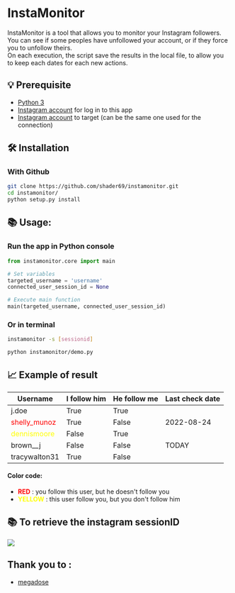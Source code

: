 # InstaMonitor
InstaMonitor is a tool that allows you to monitor your Instagram followers. <br/>
You can see if some peoples have unfollowed your account, or if they force you to unfollow theirs. <br/>
On each execution, the script save the results in the local file, to allow you to keep each dates for each new actions.

## 💡 Prerequisite
- [Python 3](https://www.python.org/downloads/release/python-370/)
- [Instagram account](https://www.instagram.com/) for log in to this app
- [Instagram account](https://www.instagram.com/) to target (can be the same one used for the connection)

## 🛠️ Installation
### With Github

```bash
git clone https://github.com/shader69/instamonitor.git
cd instamonitor/
python setup.py install
```

## 📚 Usage:
### Run the app in Python console
```python
from instamonitor.core import main

# Set variables
targeted_username = 'username'
connected_user_session_id = None

# Execute main function
main(targeted_username, connected_user_session_id)
```
### Or in terminal
```bash
instamonitor -s [sessionid]
```
```bash
python instamonitor/demo.py
```

## 📈 Example of result

| Username                                      | I follow him   | He follow me   | Last check date |
|-----------------------------------------------|----------------|----------------|----------------|
| j.doe                                         | True           | True           |                |
| <span style="color:red">shelly_munoz</span>   | True           | False          | 2022-08-24     |
| <span style="color:yellow">dennismoore</span> | False          | True           |                |
| brown__j                                      | False          | False          | TODAY          |
| tracywalton31                                 | True           | False          |                |


#### Color code:
* <span style="color:red">**RED**</span> : you follow this user, but he doesn't follow you
* <span style="color:yellow">**YELLOW**</span> : this user follow you, but you don't follow him


## 📚 To retrieve the instagram sessionID
![](https://files.catbox.moe/1rfi6j.png)

## Thank you to :
- [megadose](https://github.com/megadose)